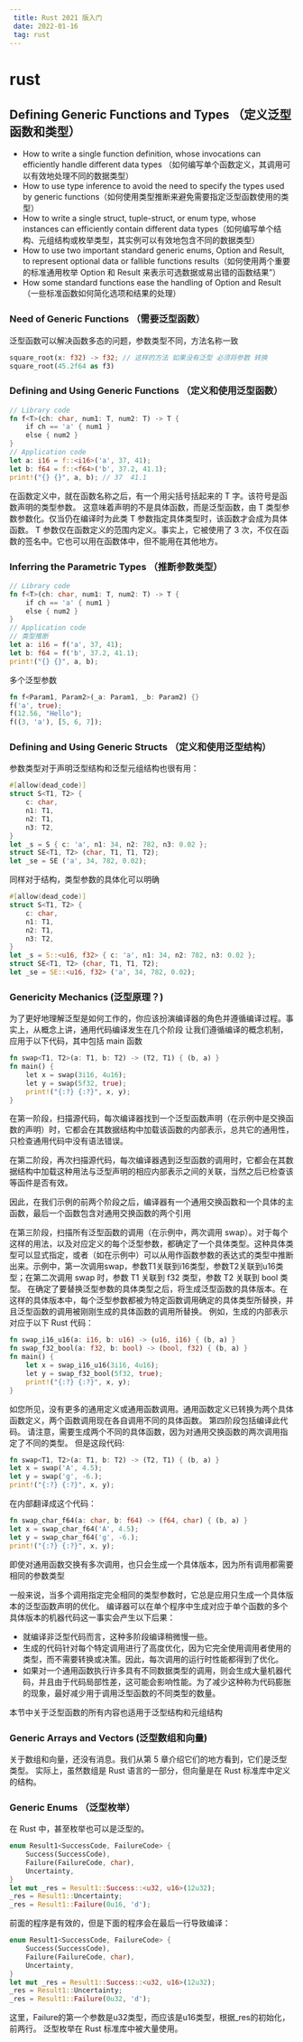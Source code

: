 ```yaml
---
 title: Rust 2021 版入门
 date: 2022-01-16
 tag: rust
---
```

# rust

## Defining Generic Functions and Types （定义泛型函数和类型）

*  How to write a single function definition, whose invocations can efficiently handle different data types （如何编写单个函数定义，其调用可以有效地处理不同的数据类型）
* How to use type inference to avoid the need to specify the types used by generic functions（如何使用类型推断来避免需要指定泛型函数使用的类型）
* How to write a single struct, tuple-struct, or enum type, whose instances can efficiently contain different data types（如何编写单个结构、元组结构或枚举类型，其实例可以有效地包含不同的数据类型）
* How to use two important standard generic enums, Option and Result, to represent optional data or fallible functions results（如何使用两个重要的标准通用枚举 Option 和 Result 来表示可选数据或易出错的函数结果”）
* How some standard functions ease the handling of Option and Result（一些标准函数如何简化选项和结果的处理）

### Need of Generic Functions  （需要泛型函数）

泛型函数可以解决函数多态的问题，参数类型不同，方法名称一致

``` rust
square_root(x: f32) -> f32; // 这样的方法 如果没有泛型 必须将参数 转换
square_root(45.2f64 as f3)
```

### Defining and Using Generic Functions （定义和使用泛型函数）

``` rust
// Library code
fn f<T>(ch: char, num1: T, num2: T) -> T {
    if ch == 'a' { num1 }
    else { num2 }
}
// Application code
let a: i16 = f::<i16>('a', 37, 41);
let b: f64 = f::<f64>('b', 37.2, 41.1);
print!("{} {}", a, b); // 37  41.1
```

在函数定义中，就在函数名称之后，有一个用尖括号括起来的 T 字。该符号是函数声明的类型参数。
这意味着声明的不是具体函数，而是泛型函数，由 T 类型参数参数化。仅当仍在编译时为此类 T 参数指定具体类型时，该函数才会成为具体函数。
T 参数仅在函数定义的范围内定义。事实上，它被使用了 3 次，不仅在函数的签名中。它也可以用在函数体中，但不能用在其他地方。

### Inferring the Parametric Types （推断参数类型）

```rust
// Library code
fn f<T>(ch: char, num1: T, num2: T) -> T {
    if ch == 'a' { num1 }
    else { num2 }
}
// Application code 
// 类型推断
let a: i16 = f('a', 37, 41);
let b: f64 = f('b', 37.2, 41.1);
print!("{} {}", a, b);
```

多个泛型参数

```rust
fn f<Param1, Param2>(_a: Param1, _b: Param2) {}
f('a', true);
f(12.56, "Hello");
f((3, 'a'), [5, 6, 7]);
```

### Defining and Using Generic Structs （定义和使用泛型结构）

参数类型对于声明泛型结构和泛型元组结构也很有用：

``` rust
#[allow(dead_code)]
struct S<T1, T2> {
    c: char,
    n1: T1,
    n2: T1,
    n3: T2,
}
let _s = S { c: 'a', n1: 34, n2: 782, n3: 0.02 };
struct SE<T1, T2> (char, T1, T1, T2);
let _se = SE ('a', 34, 782, 0.02);
```
同样对于结构，类型参数的具体化可以明确

```rust
#[allow(dead_code)]
struct S<T1, T2> {
    c: char,
    n1: T1,
    n2: T1,
    n3: T2,
}
let _s = S::<u16, f32> { c: 'a', n1: 34, n2: 782, n3: 0.02 };
struct SE<T1, T2> (char, T1, T1, T2);
let _se = SE::<u16, f32> ('a', 34, 782, 0.02);
```

### Genericity Mechanics  (泛型原理？)

为了更好地理解泛型是如何工作的，你应该扮演编译器的角色并遵循编译过程。事实上，从概念上讲，通用代码编译发生在几个阶段
让我们遵循编译的概念机制，应用于以下代码，其中包括 main 函数

```rust
fn swap<T1, T2>(a: T1, b: T2) -> (T2, T1) { (b, a) }
fn main() {
    let x = swap(3i16, 4u16);
    let y = swap(5f32, true);
    print!("{:?} {:?}", x, y);
}
```

在第一阶段，扫描源代码，每次编译器找到一个泛型函数声明（在示例中是交换函数的声明）时，它都会在其数据结构中加载该函数的内部表示，总共它的通用性，只检查通用代码中没有语法错误。

在第二阶段，再次扫描源代码，每次编译器遇到泛型函数的调用时，它都会在其数据结构中加载这种用法与泛型声明的相应内部表示之间的关联，当然之后已检查该等函件是否有效。

因此，在我们示例的前两个阶段之后，编译器有一个通用交换函数和一个具体的主函数，最后一个函数包含对通用交换函数的两个引用

在第三阶段，扫描所有泛型函数的调用（在示例中，两次调用 swap）。对于每个这样的用法，以及对应定义的每个泛型参数，都确定了一个具体类型。这种具体类型可以显式指定，或者（如在示例中）可以从用作函数参数的表达式的类型中推断出来。示例中，第一次调用swap，参数T1关联到i16类型，参数T2关联到u16类型；在第二次调用 swap 时，参数 T1 关联到 f32 类型，参数 T2 关联到 bool 类型。
在确定了要替换泛型参数的具体类型之后，将生成泛型函数的具体版本。在这样的具体版本中，每个泛型参数都被为特定函数调用确定的具体类型所替换，并且泛型函数的调用被刚刚生成的具体函数的调用所替换。
例如，生成的内部表示对应于以下 Rust 代码：

```rust
fn swap_i16_u16(a: i16, b: u16) -> (u16, i16) { (b, a) }
fn swap_f32_bool(a: f32, b: bool) -> (bool, f32) { (b, a) }
fn main() {
	let x = swap_i16_u16(3i16, 4u16);
    let y = swap_f32_bool(5f32, true);
    print!("{:?} {:?}", x, y);
}
```

如您所见，没有更多的通用定义或通用函数调用。通用函数定义已转换为两个具体函数定义，两个函数调用现在各自调用不同的具体函数。
第四阶段包括编译此代码。
请注意，需要生成两个不同的具体函数，因为对通用交换函数的两次调用指定了不同的类型。
但是这段代码:

```rust
fn swap<T1, T2>(a: T1, b: T2) -> (T2, T1) { (b, a) }
let x = swap('A', 4.5);
let y = swap('g', -6.);
print!("{:?} {:?}", x, y);
```

在内部翻译成这个代码：

```rust
fn swap_char_f64(a: char, b: f64) -> (f64, char) { (b, a) }
let x = swap_char_f64('A', 4.5);
let y = swap_char_f64('g', -6.);
print!("{:?} {:?}", x, y);
```
即使对通用函数交换有多次调用，也只会生成一个具体版本，因为所有调用都需要相同的参数类型

一般来说，当多个调用指定完全相同的类型参数时，它总是应用只生成一个具体版本的泛型函数声明的优化。
编译器可以在单个程序中生成对应于单个函数的多个具体版本的机器代码这一事实会产生以下后果：
*  就编译非泛型代码而言，这种多阶段编译稍微慢一些。
* 生成的代码针对每个特定调用进行了高度优化，因为它完全使用调用者使用的类型，而不需要转换或决策。因此，每次调用的运行时性能都得到了优化。
* 如果对一个通用函数执行许多具有不同数据类型的调用，则会生成大量机器代码，并且由于代码局部性差，这可能会影响性能。为了减少这种称为代码膨胀的现象，最好减少用于调用泛型函数的不同类型的数量。

本节中关于泛型函数的所有内容也适用于泛型结构和元组结构

### Generic Arrays and Vectors (泛型数组和向量)

关于数组和向量，还没有消息。我们从第 5 章介绍它们的地方看到，它们是泛型类型。
实际上，虽然数组是 Rust 语言的一部分，但向量是在 Rust 标准库中定义的结构。

### Generic Enums （泛型枚举）
在 Rust 中，甚至枚举也可以是泛型的。

``` rust
enum Result1<SuccessCode, FailureCode> {
    Success(SuccessCode),
    Failure(FailureCode, char),
    Uncertainty,
}
let mut _res = Result1::Success::<u32, u16>(12u32);
_res = Result1::Uncertainty;
_res = Result1::Failure(0u16, 'd');
```
前面的程序是有效的，但是下面的程序会在最后一行导致编译：

```rust
enum Result1<SuccessCode, FailureCode> {
    Success(SuccessCode),
    Failure(FailureCode, char),
    Uncertainty,
}
let mut _res = Result1::Success::<u32, u16>(12u32);
_res = Result1::Uncertainty;
_res = Result1::Failure(0u32, 'd');
```

这里，Failure的第一个参数是u32类型，而应该是u16类型，根据_res的初始化，前两行。
泛型枚举在 Rust 标准库中被大量使用。

